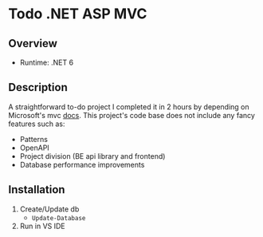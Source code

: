 # Todo .NET ASP MVC

## Overview
- Runtime: .NET 6

## Description
A straightforward to-do project I completed it in 2 hours by depending on Microsoft's mvc [docs](https://docs.microsoft.com/en-gb/aspnet/core/tutorials/first-mvc-app/start-mvc?view=aspnetcore-6.0&tabs=visual-studio).
This project's code base does not include any fancy features such as:
- Patterns
- OpenAPI
- Project division (BE api library and frontend)
- Database performance improvements

## Installation
1. Create/Update db 
    - `Update-Database`
2. Run in VS IDE